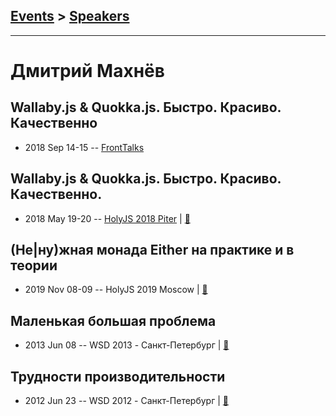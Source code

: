 ## [Events](../README.md) > [Speakers](../speakers.md)
---

# Дмитрий Махнёв

## Wallaby.js &amp; Quokka.js. Быстро. Красиво. Качественно
- 2018 Sep 14-15 -- [FrontTalks](https://events.yandex.ru/lib/talks/6243/)    
## Wallaby.js &amp; Quokka.js. Быстро. Красиво. Качественно.
- 2018 May 19-20 -- [HolyJS 2018 Piter](https://youtu.be/5UILmcIdkt8)  | [:notebook:](https://assets.ctfassets.net/nn534z2fqr9f/3UXp2o6r1uECkKUY2eSYsW/f3f82a779c5ca40720a748baa3cee467/Dmitry_Makhnev_____Wallaby.js___Quokka.js._Fast._Wonderful._Qualitatively..pdf)  
## (Не|ну)жная монада Either на практике и в теории
- 2019 Nov 08-09 -- HolyJS 2019 Moscow  | [:notebook:](https://assets.ctfassets.net/nn534z2fqr9f/1BT8eyj61TlZB9MsGm8U17/c14a399dd398a20304f8b1237ef91cca/Kobzar_Makhnev_Either_monad.pdf)  
## Маленькая большая проблема
- 2013 Jun 08 -- WSD 2013 - Санкт-Петербург  | [:notebook:](https://wsd.events/2013/06/08/pres/little-big-problem.pdf)  
## Трудности производительности
- 2012 Jun 23 -- WSD 2012 - Санкт-Петербург  | [:notebook:](https://wsd.events/2012/06/23/pres/js-perf.pdf)  
